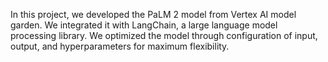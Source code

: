In this project, we developed the PaLM 2 model from Vertex AI model garden. We integrated it with LangChain, a large language model processing library. We optimized the model through configuration of input, output, and hyperparameters for maximum flexibility.
